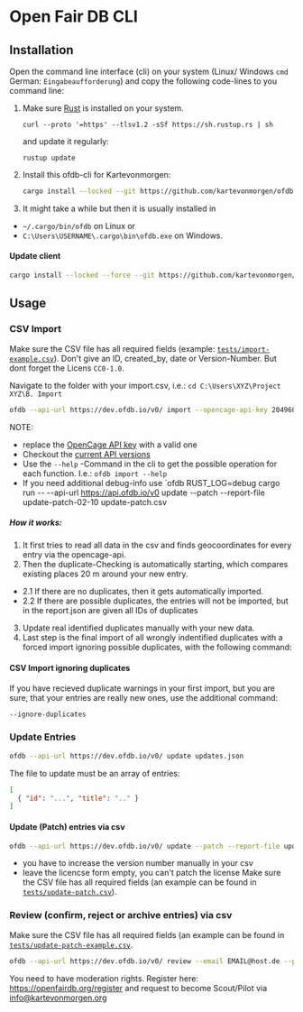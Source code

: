 # Open Fair DB CLI

## Installation
Open the command line interface (cli) on your system (Linux/ Windows `cmd` German: `Eingabeaufforderung`) and copy the following code-lines to you command line:

1. Make sure [Rust](https://rust-lang.org) is installed on your system.
    ```
    curl --proto '=https' --tlsv1.2 -sSf https://sh.rustup.rs | sh
    ```
    and update it regularly:
   ```
   rustup update
   ```
   
3. Install this ofdb-cli for Kartevonmorgen:
   ```sh
   cargo install --locked --git https://github.com/kartevonmorgen/ofdb-cli
   ```
4. It might take a while but then it is usually installed in
  - `~/.cargo/bin/ofdb` on Linux or
  - `C:\Users\USERNAME\.cargo\bin\ofdb.exe` on Windows.

#### Update client

```sh
cargo install --locked --force --git https://github.com/kartevonmorgen/ofdb-cli
```

## Usage

### CSV Import

Make sure the CSV file has all required fields (example: [`tests/import-example.csv`](https://github.com/kartevonmorgen/ofdb-cli/blob/master/tests/import-example.csv)). Don't give an ID, created_by, date or Version-Number. But dont forget the Licens `CC0-1.0`.

Navigate to the folder with your import.csv, i.e.: `cd C:\Users\XYZ\Project XYZ\B. Import`

```sh
ofdb --api-url https://dev.ofdb.io/v0/ import --opencage-api-key 2049603a30ec4cb8a96c2c7fe662dc96 --report-file import-report.json "import.csv"
```

NOTE: 
- replace the [OpenCage API key](https://opencagedata.com/api#quickstart) with a valid one
- Checkout the [current API versions](https://github.com/kartevonmorgen/openfairdb/blob/main/doc/src/api_usage.md#endpoints)
- Use the `--help` -Command in the cli to get the possible operation for each function. I.e.: `ofdb import --help`
- If you need additional debug-info use `ofdb RUST_LOG=debug cargo run -- --api-url https://api.ofdb.io/v0 update --patch --report-file update-patch-02-10 update-patch.csv


##### How it works:
1. It first tries to read all data in the csv and finds geocoordinates for every entry via the opencage-api.
2. Then the duplicate-Checking is automatically starting, which compares existing places 20 m around your new entry. 
-  2.1 If there are no duplicates, then it gets automatically imported.
-  2.2 If there are possible duplicates, the entries will not be imported, but in the report.json are given all IDs of duplicates
3. Update real identified duplicates manually with your new data.
3. Last step is the final import of all wrongly indentified duplicates with a forced import ignoring possible duplicates, with the following command:

#### CSV Import ignoring duplicates

If you have recieved duplicate warnings in your first import, but you are sure, that your entries are really new ones, use the additional command:

```sh
--ignore-duplicates
```

### Update Entries

```sh
ofdb --api-url https://dev.ofdb.io/v0/ update updates.json
```
The file to update must be an array of entries:
```json
[
  { "id": "...", "title": ".." }
]
```

#### Update (Patch) entries via csv

```sh
ofdb --api-url https://dev.ofdb.io/v0/ update --patch --report-file update-report.json update.csv
```
- you have to increase the version number manually in your csv
- leave the licencse form empty, you can't patch the license
Make sure the CSV file has all required fields (an example can be found in [`tests/update-patch.csv`]([https://github.com/kartevonmorgen/ofdb-cli/blob/master/tests/review-example.csv](https://github.com/kartevonmorgen/ofdb-cli/blob/master/tests/update-patch.csv))).

### Review (confirm, reject or archive entries) via csv

Make sure the CSV file has all required fields (an example can be found in [`tests/update-patch-example.csv`](https://github.com/kartevonmorgen/ofdb-cli/blob/master/tests/update-patch-example.csv).

```sh
ofdb --api-url https://dev.ofdb.io/v0/ review --email EMAIL@host.de --password PASSWORD123 "review.csv"
```
You need to have moderation rights. Register here: https://openfairdb.org/register and request to become Scout/Pilot via info@kartevonmorgen.org

